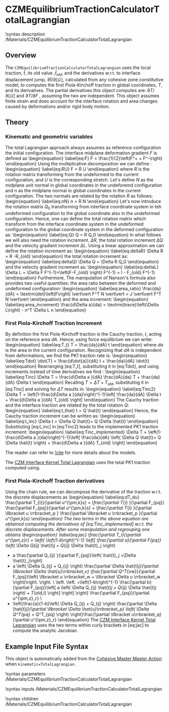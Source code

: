 # CZMEquilibriumTractionCalculatorTotalLagrangian

!syntax description /Materials/CZMEquilibriumTractionCalculatorTotalLagrangian

## Overview

The `CZMEquilibriumTractionCalculatorTotalLagrangian` uses the local traction, $\hat{t}$, its old value ,$\hat{t}_{old}$, and the derivatives w.r.t. to interface displacement jump, $\partial \hat{t} / \partial \llbracket \hat{u} \rrbracket$, calculated from any cohesive zone constitutive model, to computes the first Piola-Kirchoff traction in global coordinates, $T$, and its derivatives.
The partial derivatives this object computes are: $\partial T / \partial \llbracket \hat{u} \rrbracket$ and $\partial T / \partial F$ , assuming the two are independent.
This object assumes finite strain and does account for the interface rotation and area changes caused by deformations and/or rigid body motion.

## Theory

### Kinematic and geometric variables

The total Lagrangian approach always assumes as reference configuration the initial configuration.
The interface midplane deformation gradient $F$ is defined as
\begin{equation} \label{eq:F}
F = \frac{1}{2}\left(F^+ + F^-\right)
\end{equation}
Using the multiplicative decomposition we can define :
\begin{equation} \label{eq:RU}
F = R U
\end{equation}
where $R$ is the rotation matrix transforming from the undeformed to the current configuration, and $U$ is the corresponding stretch.
Let's define $N$ as the midplane unit normal in global coordinates in the undeforemd configuration and $n$ as the midplane normal in global coordinates in the current configuration.
The two normals are related by the rotation $R$ as follows:
\begin{equation} \label{eq:nN}
n = R N
\end{equation}
Let's now introduce the rotation matrix $Q_0$ transforming from interface coordinate system in teh undeformed configuration to the global coordinate  also in the undeformed configuration.
Hence, one can define the total rotation matrix which transform from the interface coordinate system in the undeformed configuration to the global coordinate system in the deformed configuration as:
\begin{equation} \label{eq:Q}
Q = R Q_0
\end{equation}
In what follows we will also need the rotation increment, $\Delta R$, the total rotation increment $\Delta Q$ and the velocity gradient increment $\Delta L$. Using a linear approximation we can define the rotation increment as:
\begin{equation} \label{eq:deltaR}
\Delta R = R -R_{old}
\end{equation}
the total rotation increment as:
\begin{equation} \label{eq:deltaQ}
\Delta Q = \Delta R Q_0
\end{equation}
and the velocity gradient increment as:
\begin{equation} \label{eq:deltaL}
\Delta L = \Delta F F^{-1}=\left(F-F_{old} \right) F^{-1} = I - F_{old} F^{-1}
\end{equation}
Furthermore, The manipulation of Nanson's formula also provides two useful quantities:
the area ratio between the deformed and undeformed configuration:
\begin{equation} \label{eq:area_ratio}
  \frac{da}{dA} = \textrm{det}\left(F\right) \vert\vert F^T N \vert\vert = J \vert\vert F^T N \vert\vert
\end{equation}
and the area increment:
\begin{equation} \label{eq:area_increment}
\frac{d\Delta a}{da} = \textrm{trace}\left(\Delta L\right) - n^T \Delta L n
\end{equation}

### First Piola-Kirchoff Traction Increment

By definition the first Piola-Kirchoff traction is the Cauchy traction, $t$, acting on the reference area $dA$. Hence, using force equilibrium we can write:
\begin{equation} \label{eq:T_t}
T = \frac{da}{dA} t
\end{equation}
where $da$ is the area in the current configuration.
Recognizing that $dA$ is independent from deformations, we find the PK1 traction rate is:
\begin{equation} \label{eq:Tdot}
\dot{T} = \frac{d\dot{a}}{dA} t + \frac{da}{dA} \dot{t}
\end{equation}
Rearranging [eq:T_t], substituting it in [eq:Tdot], and using increments instead of time derivatives we find :
\begin{equation} \label{eq:Tinc}
\Delta T = \frac{d\Delta a }{dA} \frac{dA}{da} T + \frac{da}{dA} \Delta t
\end{equation}
Recalling $T=\Delta T + T_{old}$, substituting it in [eq:Tinc] and solving for $\Delta T$ results in:
\begin{equation} \label{eq:Tinc2}
\Delta T = \left(1-\frac{d\Delta a }{da}\right)^{-1}\left[ \frac{da}{dA} \Delta t + \frac{d\Delta a }{dA} T_{old}  \right]
\end{equation}
The Cauchy traction and the interface traction are related by the total rotation $Q$:
\begin{equation} \label{eq:t_that}
t = Q \hat{t}
\end{equation}
Hence, the Cauchy traction increment can be written as:
\begin{equation} \label{eq:t_inc}
\Delta t = \Delta Q \hat{t}+ Q \Delta \hat{t}
\end{equation}
Substituting [eq:t_inc] in [eq:Tinc2] leads to the implemented PK1 traction increment:
\begin{equation} \label{eq:Tinc_implemented}
\Delta T = \left(1-\frac{d\Delta a }{da}\right)^{-1}\left[ \frac{da}{dA} \left( \Delta Q \hat{t}+ Q \Delta \hat{t} \right) + \frac{d\Delta a }{dA} T_{old}  \right]
\end{equation}

The reader can refer to [!cite](Rovinelli2020) for more details about the models.

The [CZM Interface Kernel Total Lagrangian](CZMInterfaceKernelTotalLagrangian.md) uses the total PK1 traction computed using.

### First Piola-Kirchoff Traction derivatives

Using the chain rule, we can decompose the derivative of the traction w.r.t. the discrete displacements as
\begin{equation} \label{eq:dT_du}
  \frac{\partial  T_{i}}{\partial u^{\pm,k}_s} = \frac{\partial  T_{i} }{\partial F_{pq}} \frac{\partial F_{pq}}{\partial u^{\pm,k}_s} + \frac{\partial  T_{i} }{\partial  \llbracket u \rrbracket_p } \frac{\partial \llbracket u \rrbracket_p }{\partial u^{\pm,k}_s}
\end{equation}
The two terms in the above equation are obtained computing the derivatives of [eq:Tinc_implemented] w.r.t. the discrete displacements. After some manipulation and regrouping one obtains
\begin{equation} \label{eq:jac}
\frac{\partial T_i}{\partial u^{\pm,z}_r} =  \left\{ \left(1-b\right)^{-1} \left[ \frac{\partial a}{\partial F_{pq}}
\left( \Delta Q_{ij} \hat{t}_j + Q_{ij} \Delta \hat{t}_j \right)
+ a \frac{\partial Q_{ij} }{\partial F_{pq}}\left( \hat{t}_j +\Delta \hat{t}_j\right)
+ a \left( \Delta Q_{ij} + Q_{ij} \right) \frac{\partial \Delta \hat{t}_j}{\partial \llbracket \Delta \hat{u}\rrbracket_v}
\frac{\partial Q^T_{vw}}{\partial F_{pq}}\left( \llbracket u \rrbracket_w + \llbracket \Delta u \rrbracket_w \right)\right. \right. \\
\left. \left.
+\left(1-b\right)^{-1} \frac{\partial b}{\partial F_{pq}}\left[ a \left( \Delta Q_{ij} \hat{t}_j + Q_{ij} \Delta \hat{t}_j \right)  + T_{old,i} \right]  \right] \right\} \frac{\partial F_{pq}}{\partial u^{\pm,z}_r}  \\
+ \left\{\frac{a}{1-b}\left( \Delta Q_{ij} + Q_{ij} \right) \frac{\partial \Delta \hat{t}_j}{\partial \llbracket \Delta \hat{u}\rrbracket_p} \left( \Delta Q^T_{pq} + Q^T_{pq} \right) \right\}\frac{\partial \llbracket u\rrbracket_q}{\partial  u^{\pm,z}_r}
\end{equation}
The [CZM Interface Kernel Total Lagrangian](CZMInterfaceKernelTotalLagrangian.md) uses the two terms within curly brackets in [eq:jac] to compute the analytic Jacobian.

## Example Input File Syntax

This object is automatically added from the [Cohesive Master Master Action](CohesiveZoneMaster/index.md) when `kinematic=TotalLagrangian`.

!syntax parameters /Materials/CZMEquilibriumTractionCalculatorTotalLagrangian

!syntax inputs /Materials/CZMEquilibriumTractionCalculatorTotalLagrangian

!syntax children /Materials/CZMEquilibriumTractionCalculatorTotalLagrangian
